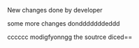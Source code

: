 New changes done by developer

some more changes dondddddddeddd


cccccc
modigfyonngg the soutrce diced==
